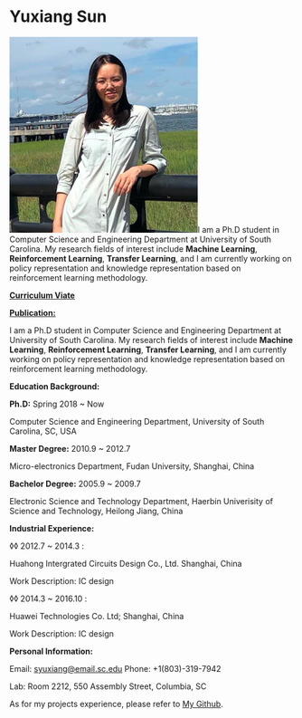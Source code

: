 # Yuxiang Sun
![GitHub Logo](https://github.com/SunCherry/SunCherry.github.io/blob/master/me-small.png)I am a Ph.D student in Computer Science and Engineering Department at University of South Carolina. My research fields of interest include **Machine Learning**, **Reinforcement Learning**, **Transfer Learning**, and I am currently working on policy representation and knowledge representation based on reinforcement learning methodology.

[**Curriculum Viate**]()   

[**Publication:**]()                        


I am a Ph.D student in Computer Science and Engineering Department at University of South Carolina. My research fields of interest include **Machine Learning**, **Reinforcement Learning**, **Transfer Learning**, and I am currently working on policy representation and knowledge representation based on reinforcement learning methodology.


**Education Background:**

**Ph.D:** Spring 2018 ~ Now

   Computer Science and Engineering Department, University of South Carolina, SC, USA
      
**Master Degree:** 2010.9 ~ 2012.7

   Micro-electronics Department, Fudan University, Shanghai, China
      
**Bachelor Degree:** 2005.9 ~ 2009.7

   Electronic Science and Technology Department, Haerbin Univerisity of Science and Technology, Heilong Jiang, China
      

**Industrial Experience:** 

◊◊ 2012.7 ~ 2014.3 : 
  
   Huahong Intergrated Circuits Design Co., Ltd. Shanghai, China

   Work Description: IC design
   
◊◊ 2014.3 ~ 2016.10 :

  Huawei Technologies Co. Ltd;  Shanghai, China
  
  Work Description: IC design


**Personal Information:**

Email: syuxiang@email.sc.edu                           Phone: +1(803)-319-7942

Lab: Room 2212, 550 Assembly Street, Columbia, SC

As for my projects experience, please refer to [My Github](https://github.com/SunCherry).

